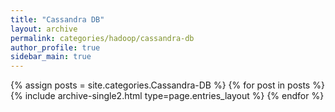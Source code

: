 ```yaml
---
title: "Cassandra DB"
layout: archive
permalink: categories/hadoop/cassandra-db
author_profile: true
sidebar_main: true
---
```



{% assign posts = site.categories.Cassandra-DB %}
{% for post in posts %} {% include archive-single2.html type=page.entries_layout %} {% endfor %}
